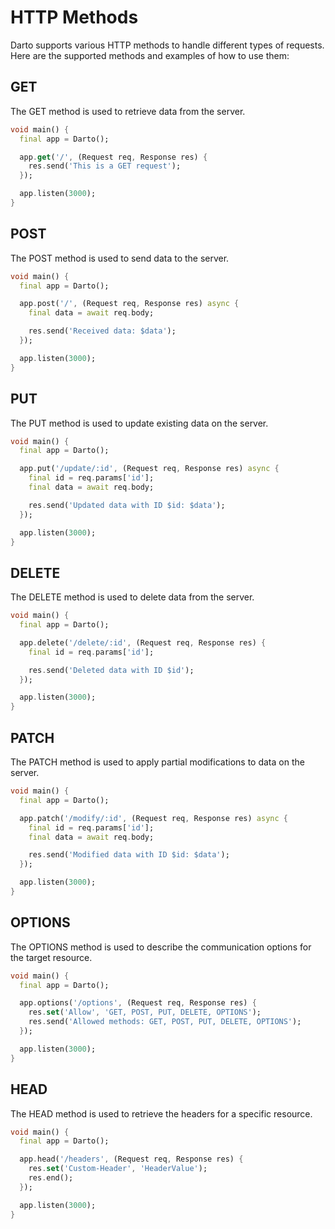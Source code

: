 # HTTP Methods

Darto supports various HTTP methods to handle different types of requests. Here are the supported methods and examples of how to use them:

## GET

The GET method is used to retrieve data from the server.

```dart
void main() {
  final app = Darto();

  app.get('/', (Request req, Response res) {
    res.send('This is a GET request');
  });

  app.listen(3000);
}
```

## POST

The POST method is used to send data to the server.

```dart
void main() {
  final app = Darto();

  app.post('/', (Request req, Response res) async {
    final data = await req.body;

    res.send('Received data: $data');
  });

  app.listen(3000);
}
```

## PUT

The PUT method is used to update existing data on the server.

```dart
void main() {
  final app = Darto();

  app.put('/update/:id', (Request req, Response res) async {
    final id = req.params['id'];
    final data = await req.body;

    res.send('Updated data with ID $id: $data');
  });

  app.listen(3000);
}
```

## DELETE

The DELETE method is used to delete data from the server.

```dart
void main() {
  final app = Darto();

  app.delete('/delete/:id', (Request req, Response res) {
    final id = req.params['id'];

    res.send('Deleted data with ID $id');
  });

  app.listen(3000);
}
```

## PATCH

The PATCH method is used to apply partial modifications to data on the server.

```dart
void main() {
  final app = Darto();

  app.patch('/modify/:id', (Request req, Response res) async {
    final id = req.params['id'];
    final data = await req.body;

    res.send('Modified data with ID $id: $data');
  });

  app.listen(3000);
}
```

## OPTIONS

The OPTIONS method is used to describe the communication options for the target resource.

```dart
void main() {
  final app = Darto();

  app.options('/options', (Request req, Response res) {
    res.set('Allow', 'GET, POST, PUT, DELETE, OPTIONS');
    res.send('Allowed methods: GET, POST, PUT, DELETE, OPTIONS');
  });

  app.listen(3000);
}
```

## HEAD

The HEAD method is used to retrieve the headers for a specific resource.

```dart
void main() {
  final app = Darto();

  app.head('/headers', (Request req, Response res) {
    res.set('Custom-Header', 'HeaderValue');
    res.end();
  });

  app.listen(3000);
}
```
